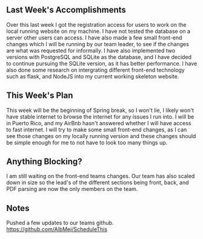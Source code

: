 ## Last Week's Accomplishments

Over this last week I got the registration access for users to work on the local running website on my machine. I have not tested the database on a server other users can access. I have also made a few small front-end changes which I will be running by our team leader, to see if the changes are what was requested for informally. I have also implemented two versions with PostgreSQL and SQLite as the database, and I have decided to continue pursuing the SQLite version, as it has better performance. I have also done some research on intergrating different front-end technology such as flask, and NodeJS into my current working skeleton website. 

## This Week's Plan

This week will be the beginning of Spring break, so I won't lie, I likely won't have stable internet to browse the internet for any issues I run into. I will be in Puerto Rico, and my AirBnb hasn't answered whether I will have access to fast internet. I will try to make some small front-end changes, as I can see those changes on my locally running version and these changes should be simple enough for me to not have to look too many things up. 
## Anything Blocking?

I am still waiting on the front-end teams changes. Our team has also scaled down in size so the lead's of the different sections being front, back, and PDF parsing are now the only members on the team. 

## Notes

Pushed a few updates to our teams github. 
https://github.com/AlbMej/ScheduleThis